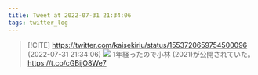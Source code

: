 ```yaml
---
title: Tweet at 2022-07-31 21:34:06
tags: twitter_log
---
```


> [!CITE] https://twitter.com/kaisekiriu/status/1553720659754500096 (2022-07-31 21:34:06)
> ![](https://twitter.com/kaisekiriu/status/1553720659754500096)
> 1年経ったので小林 (2021)が公開されていた。
> https://t.co/cGBijO8We7
